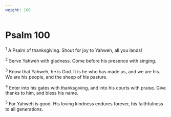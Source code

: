 ```yaml
---
weight: 100
---
```


# Psalm 100

<sup>1</sup> A Psalm of thanksgiving. Shout for joy to Yahweh, all you lands! 

<sup>2</sup> Serve Yahweh with gladness. Come before his presence with singing. 

<sup>3</sup> Know that Yahweh, he is God. It is he who has made us, and we are his. We are his people, and the sheep of his pasture. 

<sup>4</sup> Enter into his gates with thanksgiving, and into his courts with praise. Give thanks to him, and bless his name. 

<sup>5</sup> For Yahweh is good. His loving kindness endures forever, his faithfulness to all generations. 


